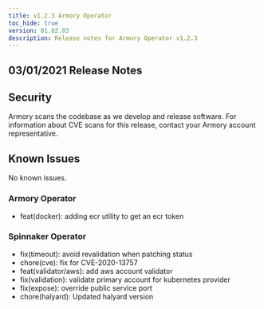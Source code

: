 ```yaml
---
title: v1.2.3 Armory Operator
toc_hide: true
version: 01.02.03
description: Release notes for Armory Operator v1.2.3
---
```


## 03/01/2021 Release Notes

## Security

Armory scans the codebase as we develop and release software. For information about CVE scans for this release, contact your Armory account representative.

## Known Issues
No known issues.

### Armory Operator
* feat(docker): adding ecr utility to get an ecr token

### Spinnaker Operator

* fix(timeout): avoid revalidation when patching status
* chore(cve): fix for CVE-2020-13757
* feat(validator/aws): add aws account validator
* fix(validation): validate primary account for kubernetes provider
* fix(expose): override public service port
* chore(halyard): Updated halyard version
